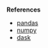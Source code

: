 
<br>

**References**

* [pandas](https://pandas.pydata.org/docs/reference/index.html)
* [numpy](https://numpy.org/doc/stable/reference/index.html)
* [dask](https://docs.dask.org/en/stable/)

<br>
<br>

<br>
<br>

<br>
<br>

<br>
<br>